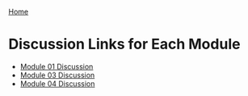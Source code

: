 [Home](https://pmargellos.github.io/reading-notes)

# Discussion Links for Each Module
- [Module 01 Discussion](discussion_01.md)
- [Module 03 Discussion](discussion03.md)
- [Module 04 Discussion](discussion04.md)